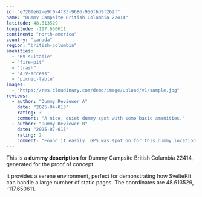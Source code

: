 ```yaml
---
id: "e720fe62-e9f0-4f83-9686-956f6d9f262f"
name: "Dummy Campsite British Columbia 22414"
latitude: 48.613529
longitude: -117.650611
continent: "north-america"
country: "canada"
region: "british-columbia"
amenities:
  - "RV-suitable"
  - "fire-pit"
  - "trash"
  - "ATV-access"
  - "picnic-table"
images:
  - "https://res.cloudinary.com/demo/image/upload/v1/sample.jpg"
reviews:
  - author: "Dummy Reviewer A"
    date: "2025-04-013"
    rating: 3
    comment: "A nice, quiet dummy spot with some basic amenities."
  - author: "Dummy Reviewer B"
    date: "2025-07-015"
    rating: 2
    comment: "Found it easily. GPS was spot on for this dummy location."
---
```


This is a **dummy description** for Dummy Campsite British Columbia 22414, generated for the proof of concept.

It provides a serene environment, perfect for demonstrating how SvelteKit can handle a large number of static pages. The coordinates are 48.613529, -117.650611.

